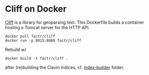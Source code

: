 # Cliff on Docker

[Cliff](http://cliff.mediameter.org) is a library for geoparsing text. This Dockerfile builds a container hosting a Tomcat server for the HTTP API.
```
docker pull factr/cliff
docker run -p 8015:8080 factr/cliff
```
Rebuild w/
```
docker build -t factr/cliff .
```
after (re)building the Clavin indices, cf. [index-builder](index-builder) folder.
